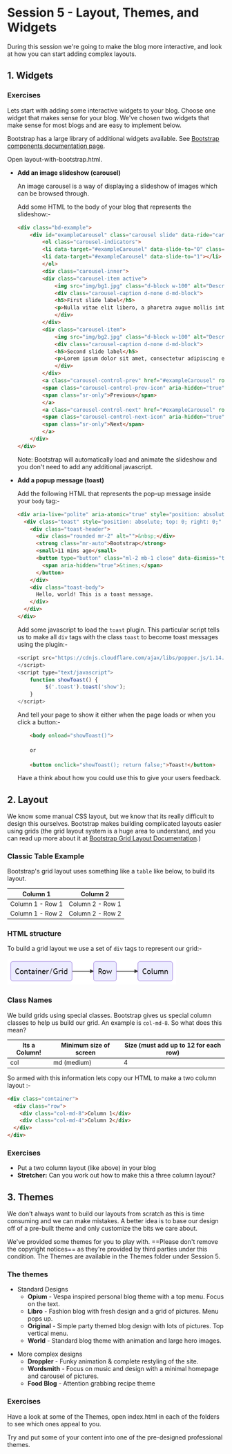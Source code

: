 # Session 5 - Layout, Themes, and Widgets

During this session we're going to make the blog more interactive, and look at how you can start adding complex layouts.

## 1. Widgets

### Exercises
Lets start with adding some interactive widgets to your blog. Choose one widget that makes sense for your blog. We've chosen two widgets that make sense for most blogs and are easy to implement below.

Bootstrap has a large library of additional widgets available. See [Bootstrap components documentation page](https://getbootstrap.com/docs/4.3/components).

Open layout-with-bootstrap.html.

+ **Add an image slideshow (carousel)**

	An image carousel is a way of displaying a slideshow of images which can be browsed through. 
	
	Add some HTML to the body of your blog that represents the slideshow:-

	```html
	<div class="bd-example">
		<div id="exampleCarousel" class="carousel slide" data-ride="carousel">
			<ol class="carousel-indicators">
			<li data-target="#exampleCarousel" data-slide-to="0" class="active"></li>
			<li data-target="#exampleCarousel" data-slide-to="1"></li>
			</ol>
			<div class="carousel-inner">
			<div class="carousel-item active">
				<img src="img/bg1.jpg" class="d-block w-100" alt="Description of picture">
				<div class="carousel-caption d-none d-md-block">
				<h5>First slide label</h5>
				<p>Nulla vitae elit libero, a pharetra augue mollis interdum.</p>
				</div>
			</div>
			<div class="carousel-item">
				<img src="img/bg2.jpg" class="d-block w-100" alt="Description of picture">
				<div class="carousel-caption d-none d-md-block">
				<h5>Second slide label</h5>
				<p>Lorem ipsum dolor sit amet, consectetur adipiscing elit.</p>
				</div>
			</div>
			<a class="carousel-control-prev" href="#exampleCarousel" role="button" data-slide="prev">
			<span class="carousel-control-prev-icon" aria-hidden="true"></span>
			<span class="sr-only">Previous</span>
			</a>
			<a class="carousel-control-next" href="#exampleCarousel" role="button" data-slide="next">
			<span class="carousel-control-next-icon" aria-hidden="true"></span>
			<span class="sr-only">Next</span>
			</a>
		</div>
	</div>
	```
	Note: Bootstrap will automatically load and animate the slideshow and you don't need to add any additional javascript.
	

+ **Add a popup message (toast)**

	Add the following HTML that represents the pop-up message inside your `body` tag:-
	```html
	<div aria-live="polite" aria-atomic="true" style="position: absolute; top: 0; right: 0; min-height: 200px; width: 300px; z-index: 9999">
	  <div class="toast" style="position: absolute; top: 0; right: 0;" data-autohide="false">
		<div class="toast-header">
		  <div class="rounded mr-2" alt="">&nbsp;</div>
		  <strong class="mr-auto">Bootstrap</strong>
		  <small>11 mins ago</small>
		  <button type="button" class="ml-2 mb-1 close" data-dismiss="toast" aria-label="Close">
			<span aria-hidden="true">&times;</span>
		  </button>
		</div>
		<div class="toast-body">
		  Hello, world! This is a toast message.
		</div>
	  </div>
	</div>
	```

	Add some javascript to load the `toast` plugin. This particular script tells us to make all `div` tags with the class `toast` to become toast messages using the plugin:-

	```js
	<script src="https://cdnjs.cloudflare.com/ajax/libs/popper.js/1.14.7/umd/popper.min.js>
	</script>
	<script type="text/javascript">
		function showToast() {
			 $('.toast').toast('show');
		}
	</script>
	```
	And tell your page to show it either when the page loads or when you click a button:-
	```html
	  	<body onload="showToast()">
	  
		or
		
		<button onclick="showToast(); return false;">Toast!</button>
	```
	Have a think about how you could use this to give your users feedback.

## 2. Layout

We know some manual CSS layout, but we know that its really difficult to design this ourselves. Bootstrap makes building complicated layouts easier using grids (the grid layout system is a huge area to understand, and you can read up more about it at [Bootstrap Grid Layout Documentation](https://getbootstrap.com/docs/4.3/layout/grid/).) 

### Classic Table Example
Bootstrap's grid layout uses something like a `table` like below, to build its layout. 

|Column 1  | Column 2 |
|--|--|
| Column 1 - Row 1 | Column 2 - Row 1
| Column 1 - Row 2 | Column 2 - Row 2


### HTML structure
To build a grid layout we use a set of `div` tags to represent our grid:-

![Hierarchy of grid](grid-hierarchy.png)

### Class Names
We build grids using special classes. Bootstrap gives us special column classes to help us build our grid. An example is `col-md-8`.  So what does this mean?

| Its a Column!  | Minimum size of screen | Size (must add up to 12 for each row)
|--|--|--|
|col  | md (medium) |4

So armed with this information lets copy our HTML to  make a two column layout :-

```html
<div class="container">
  <div class="row">
    <div class="col-md-8">Column 1</div>
    <div class="col-md-4">Column 2</div>
  </div>
</div>
```
### Exercises

* Put a two column layout (like above) in your blog
* **Stretcher:** Can you work out how to make this a three column layout?

## 3. Themes

We don't always want to build our layouts from scratch as this is time consuming and we can make mistakes. A better idea is to base our design off of a pre-built theme and only customize the bits we care about.

We've provided some themes for you to play with. ==Please don't remove the copyright notices== as they're provided by third parties under this condition.  The Themes are available in the Themes folder under Session 5.

### The themes

+ Standard Designs
	* **Opium** - Vespa inspired personal blog theme with a top menu. Focus on the text.
	* **Libro** - Fashion blog with fresh design and a grid of pictures. Menu pops up.
	* **Original** - Simple party themed blog design with lots of pictures. Top vertical menu.
	* **World** - Standard blog theme with animation and large hero images.


* More complex designs
	* **Droppler** - Funky animation & complete restyling of the site.
	* **Wordsmith** - Focus on music and design with a minimal homepage and carousel of pictures.
	* **Food Blog** - Attention grabbing recipe theme 


### Exercises

Have a look at some of the Themes, open index.html in each of the folders to see which ones appeal to you.

Try and put some of your content into one of the pre-designed professional themes. 